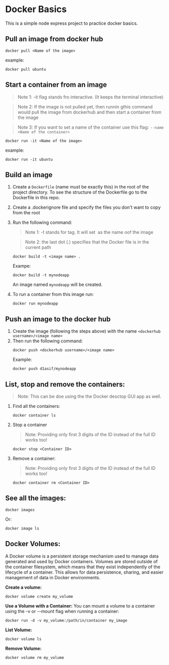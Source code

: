 # Docker Basics
This is a simple node express project to practice docker basics.

## Pull an image from docker hub
```
docker pull <Name of the image>
```
example:
```
docker pull ubuntu
```
## Start a container from an image
> Note 1: -it flag stands fro interactive. (It keeps the terminal interactive)

> Note 2: If the image is not pulled yet, then runnin gthis command would pull the image from dockerhub and then start a container from the image

> Note 3: If you want to set a name of the container use this flag: `--name <Name of the container>`
 
```
docker run -it <Name of the image>
```
example:
```
docker run -it ubuntu
```

## Build an image
1. Create a `Dockerfile` (name must be exactly this) in the root of the project directory. To see the structure of the Dockerfile go to the Dockerfile in this repo.
2. Create a .dockerignore file and specify the files you don't want to copy from the root
3. Run the following command:
   > Note 1: -t stands for tag. It will set <image name> as the name oof the image

   > Note 2: the last dot (.) specifies that the Docker file is in the current path 
   ```
   docker build -t <image name> .
   ```
   Exampe:
   ```
   docker build -t mynodeapp
   ```
   An image named `mynodeapp` will be created.
4. To run a container from this image run:
   ```
   docker run mynodeapp
   ```
## Push an image to the docker hub
1. Create the image (following the steps above) with the name `<dockerhub username>/<image name>`
2. Then run the following command:
   ```
   docker push <dockerhub username>/<image name>
   ```
   Example:
   ```
   docker push d1asif/mynodeapp
   ```

## List, stop and remove the containers:
> Note: This can be doe using the the Docker desctop GUI app as well.
1. Find all the containers:
   ```
   docker container ls
   ```
2. Stop a container
   > Note: Providing only first 3 digits of the ID instead of the full ID works too!
   ```
   docker stop <Container ID>
   ```
3. Remove a container:
   > Note: Providing only first 3 digits of the ID instead of the full ID works too!
   ```
   docker container rm <Container ID>
   ```

## See all the images:
```
docker images
```
Or:
```
docker image ls
```

## Docker Volumes:
A Docker volume is a persistent storage mechanism used to manage data generated and used by Docker containers. Volumes are stored outside of the container filesystem, which means that they exist independently of the lifecycle of a container. This allows for data persistence, sharing, and easier management of data in Docker environments.

**Create a volume:** 
```
docker volume create my_volume
```

**Use a Volume with a Container:** You can mount a volume to a container using the -v or --mount flag when running a container:
```
docker run -d -v my_volume:/path/in/container my_image
```

**List Volume:**
```
docker volume ls
```

**Remove Volume:**
```
docker volume rm my_volume
```

